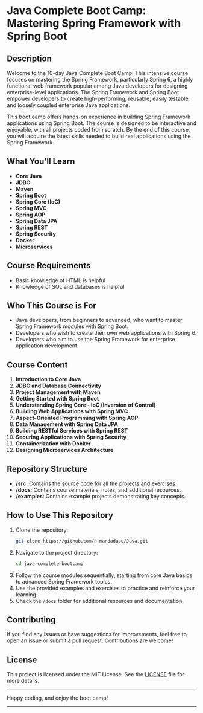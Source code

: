 # Java Complete Boot Camp: Mastering Spring Framework with Spring Boot

## Description

Welcome to the 10-day Java Complete Boot Camp! This intensive course focuses on mastering the Spring Framework, particularly Spring 6, a highly functional web framework popular among Java developers for designing enterprise-level applications. The Spring Framework and Spring Boot empower developers to create high-performing, reusable, easily testable, and loosely coupled enterprise Java applications. 

This boot camp offers hands-on experience in building Spring Framework applications using Spring Boot. The course is designed to be interactive and enjoyable, with all projects coded from scratch. By the end of this course, you will acquire the latest skills needed to build real applications using the Spring Framework.

## What You’ll Learn

- **Core Java**
- **JDBC**
- **Maven**
- **Spring Boot**
- **Spring Core (IoC)**
- **Spring MVC**
- **Spring AOP**
- **Spring Data JPA**
- **Spring REST**
- **Spring Security**
- **Docker**
- **Microservices**

## Course Requirements

- Basic knowledge of HTML is helpful
- Knowledge of SQL and databases is helpful

## Who This Course is For

- Java developers, from beginners to advanced, who want to master Spring Framework modules with Spring Boot.
- Developers who wish to create their own web applications with Spring 6.
- Developers who aim to use the Spring Framework for enterprise application development.

## Course Content

1. **Introduction to Core Java**
2. **JDBC and Database Connectivity**
3. **Project Management with Maven**
4. **Getting Started with Spring Boot**
5. **Understanding Spring Core - IoC (Inversion of Control)**
6. **Building Web Applications with Spring MVC**
7. **Aspect-Oriented Programming with Spring AOP**
8. **Data Management with Spring Data JPA**
9. **Building RESTful Services with Spring REST**
10. **Securing Applications with Spring Security**
11. **Containerization with Docker**
12. **Designing Microservices Architecture**

## Repository Structure

- **/src**: Contains the source code for all the projects and exercises.
- **/docs**: Contains course materials, notes, and additional resources.
- **/examples**: Contains example projects demonstrating key concepts.

## How to Use This Repository

1. Clone the repository:
   ```sh
   git clone https://github.com/n-mandadapu/Java.git
   ```
2. Navigate to the project directory:
   ```sh
   cd java-complete-bootcamp
   ```
3. Follow the course modules sequentially, starting from core Java basics to advanced Spring Framework topics.
4. Use the provided examples and exercises to practice and reinforce your learning.
5. Check the `/docs` folder for additional resources and documentation.

## Contributing

If you find any issues or have suggestions for improvements, feel free to open an issue or submit a pull request. Contributions are welcome!

## License

This project is licensed under the MIT License. See the [LICENSE](LICENSE) file for more details.

---

Happy coding, and enjoy the boot camp!

---
